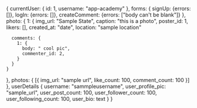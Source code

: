 {
  currentUser: {
    id: 1,
    username: "app-academy"
  },
  forms: {
    signUp: {errors: []},
    logIn: {errors: []},
    createComment: {errors: ["body can't be blank"]}
  },
  photo: {
    1: {
      img_url: "Sample State",
      caption: "this is a photo",
      poster_id: 1,
      likers: [],
      created_at: "date",
      location: "sample location"

      comments: {
        1: {
          body: " cool pic",
          commenter_id: 2,
        }
      }
    }
  },
  photos: {
    [{
      img_url: "sample url",
      like_count: 100,
      comment_count: 100
      }]
  },
  userDetails {
    username: "sammpleusername",
    user_profile_pic: "sample_url",
    user_post_count: 100,
    user_follower_count: 100,
    user_following_count: 100,
    user_bio: text
  }
}
